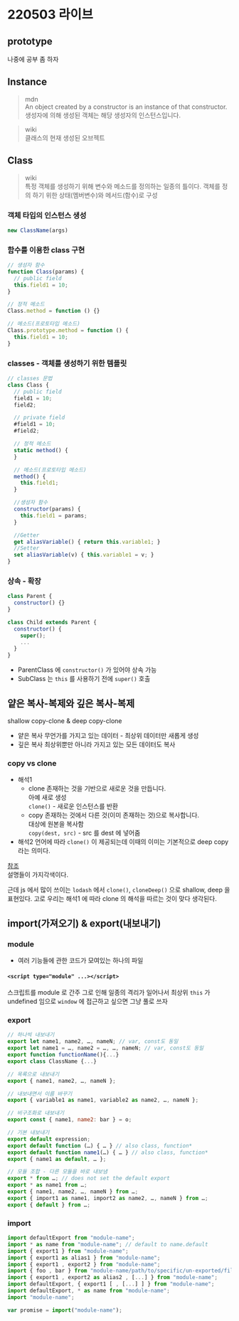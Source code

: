 # 220503 라이브

## prototype
나중에 공부 좀 하자

## Instance
> mdn  
> An object created by a constructor is an instance of that constructor.  
> 생성자에 의해 생성된 객체는 해당 생성자의 인스턴스입니다.  

> wiki  
> 클래스의 현재 생성된 오브젝트

## Class
> wiki   
> 특정 객체를 생성하기 위해 변수와 메소드를 정의하는 일종의 틀이다. 객체를 정의 하기 위한 상태(멤버변수)와 메서드(함수)로 구성

### 객체 타입의 인스턴스 생성
```js
new ClassName(args)
```

### 함수를 이용한 class 구현
```js
// 생성자 함수
function Class(params) {
  // public field
  this.field1 = 10;
}

// 정적 메소드
Class.method = function () {}

// 메소드(프로토타입 메소드)
Class.prototype.method = function () {
  this.field1 = 10;
}
```

### classes - 객체를 생성하기 위한 템플릿
```js
// classes 문법
class Class {
  // public field
  field1 = 10;
  field2;

  // private field
  #field1 = 10;
  #field2;

  // 정적 메소드
  static method() {
  }

  // 메소드(프로토타입 메소드)
  method() {
    this.field1;
  }

  //생성자 함수
  constructor(params) {
    this.field1 = params;
  }

  //Getter
  get aliasVariable() { return this.variable1; }
  //Setter
  set aliasVariable(v) { this.variable1 = v; } 
}
```

### 상속 - 확장
```js
class Parent {
  constructor() {}
}

class Child extends Parent {
  constructor() {
    super();
    ...
  }
}
```
- ParentClass 에 `constructor()` 가 있어야 상속 가능
- SubClass 는 `this` 를 사용하기 전에 `super()` 호출


## 얕은 복사-복제와 깊은 복사-복제
shallow copy-clone & deep copy-clone
- 얕은 복사
  무언가를 가지고 있는 데이터 - 최상위 데이터만 새롭게 생성
- 깊은 복사
  최상위뿐만 아니라 가지고 있는 모든 데이터도 복사


### copy vs clone
- 해석1
  - clone 존재하는 것을 기반으로 새로운 것을 만듭니다.  
    아예 새로 생성  
    `clone()` - 새로운 인스턴스를 반환  
  - copy 존재하는 것에서 다른 것(이미 존재하는 것)으로 복사합니다.  
    대상에 원본을 복사함  
    `copy(dest, src)` - src 를 dest 에 넣어줌
- 해석2
  언어에 따라 `clone()` 이 제공되는데 이때의 이미는 기본적으로 deep copy 라는 의미다.

[참조](https://stackoverflow.com/questions/2200409/what-is-the-difference-between-copying-and-cloning)  
설명들이 가지각색이다.

근데 js 에서 많이 쓰이는 `lodash` 에서 `clone()`, `cloneDeep()` 으로
shallow, deep 을 표현있다.
고로 우리는 해석1 에 따라 clone 의 해석을 따르는 것이 맞다 생각된다.


## import(가져오기) & export(내보내기)

### module
- 여러 기능들에 관한 코드가 모여있는 하나의 파일

#### `<script type="module" ...></script>`
스크립트를 module 로 간주
그로 인해 일종의 격리가 일어나서 최상위 `this` 가 undefined 임으로
`window` 에 접근하고 싶으면 그냥 풀로 쓰자

### export
```js
// 하나씩 내보내기
export let name1, name2, …, nameN; // var, const도 동일
export let name1 = …, name2 = …, …, nameN; // var, const도 동일
export function functionName(){...}
export class ClassName {...}

// 목록으로 내보내기
export { name1, name2, …, nameN };

// 내보내면서 이름 바꾸기
export { variable1 as name1, variable2 as name2, …, nameN };

// 비구조화로 내보내기
export const { name1, name2: bar } = o;

// 기본 내보내기
export default expression;
export default function (…) { … } // also class, function*
export default function name1(…) { … } // also class, function*
export { name1 as default, … };

// 모듈 조합 - 다른 모듈을 바로 내보냄
export * from …; // does not set the default export
export * as name1 from …;
export { name1, name2, …, nameN } from …;
export { import1 as name1, import2 as name2, …, nameN } from …;
export { default } from …;
```

### import
```js
import defaultExport from "module-name";
import * as name from "module-name"; // default to name.default
import { export1 } from "module-name";
import { export1 as alias1 } from "module-name";
import { export1 , export2 } from "module-name";
import { foo , bar } from "module-name/path/to/specific/un-exported/file";
import { export1 , export2 as alias2 , [...] } from "module-name";
import defaultExport, { export1 [ , [...] ] } from "module-name";
import defaultExport, * as name from "module-name";
import "module-name";

var promise = import("module-name");
```
